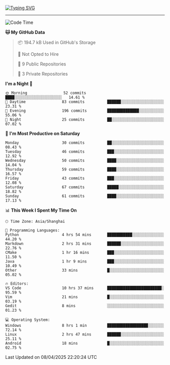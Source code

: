 <a href="https://git.io/typing-svg"><img src="https://readme-typing-svg.demolab.com?font=Jersey+10&size=33&pause=1000&color=0077B8&vCenter=true&width=429&height=46&lines=HaRDer+BetTEr+fAster+stronger" alt="Typing SVG" /></a>

---

<!--START_SECTION:waka-->
![Code Time](http://img.shields.io/badge/Code%20Time-281%20hrs%2019%20mins-blue)

**🐱 My GitHub Data** 

> 📦 194.7 kB Used in GitHub's Storage 
 > 
> 🚫 Not Opted to Hire
 > 
> 📜 9 Public Repositories 
 > 
> 🔑 3 Private Repositories 
 > 
**I'm a Night 🦉** 

```text
🌞 Morning                52 commits          ████░░░░░░░░░░░░░░░░░░░░░   14.61 % 
🌆 Daytime                83 commits          ██████░░░░░░░░░░░░░░░░░░░   23.31 % 
🌃 Evening                196 commits         ██████████████░░░░░░░░░░░   55.06 % 
🌙 Night                  25 commits          ██░░░░░░░░░░░░░░░░░░░░░░░   07.02 % 
```
📅 **I'm Most Productive on Saturday** 

```text
Monday                   30 commits          ██░░░░░░░░░░░░░░░░░░░░░░░   08.43 % 
Tuesday                  46 commits          ███░░░░░░░░░░░░░░░░░░░░░░   12.92 % 
Wednesday                50 commits          ████░░░░░░░░░░░░░░░░░░░░░   14.04 % 
Thursday                 59 commits          ████░░░░░░░░░░░░░░░░░░░░░   16.57 % 
Friday                   43 commits          ███░░░░░░░░░░░░░░░░░░░░░░   12.08 % 
Saturday                 67 commits          █████░░░░░░░░░░░░░░░░░░░░   18.82 % 
Sunday                   61 commits          ████░░░░░░░░░░░░░░░░░░░░░   17.13 % 
```


📊 **This Week I Spent My Time On** 

```text
🕑︎ Time Zone: Asia/Shanghai

💬 Programming Languages: 
Python                   4 hrs 54 mins       ███████████░░░░░░░░░░░░░░   44.20 % 
Markdown                 2 hrs 31 mins       ██████░░░░░░░░░░░░░░░░░░░   22.76 % 
CMake                    1 hr 16 mins        ███░░░░░░░░░░░░░░░░░░░░░░   11.50 % 
Java                     1 hr 9 mins         ███░░░░░░░░░░░░░░░░░░░░░░   10.49 % 
Other                    33 mins             █░░░░░░░░░░░░░░░░░░░░░░░░   05.02 % 

🔥 Editors: 
VS Code                  10 hrs 37 mins      ████████████████████████░   95.59 % 
Vim                      21 mins             █░░░░░░░░░░░░░░░░░░░░░░░░   03.19 % 
Gedit                    8 mins              ░░░░░░░░░░░░░░░░░░░░░░░░░   01.23 % 

💻 Operating System: 
Windows                  8 hrs 1 min         ██████████████████░░░░░░░   72.14 % 
Linux                    2 hrs 47 mins       ██████░░░░░░░░░░░░░░░░░░░   25.11 % 
Android                  18 mins             █░░░░░░░░░░░░░░░░░░░░░░░░   02.75 % 
```


 Last Updated on 08/04/2025 22:20:24 UTC
<!--END_SECTION:waka-->
